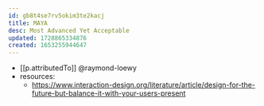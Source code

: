 ```yaml
---
id: gb8t4se7rv5okim3te2kacj
title: MAYA
desc: Most Advanced Yet Acceptable
updated: 1728865334876
created: 1653255944647
---
```



- [[p.attributedTo]] @raymond-loewy
- resources: 
  - https://www.interaction-design.org/literature/article/design-for-the-future-but-balance-it-with-your-users-present